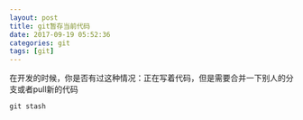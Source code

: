```yaml
---
layout: post
title: git暂存当前代码
date: 2017-09-19 05:52:36
categories: git
tags: [git]
---
```


在开发的时候，你是否有过这种情况：正在写着代码，但是需要合并一下别人的分支或者pull新的代码

`git stash`
